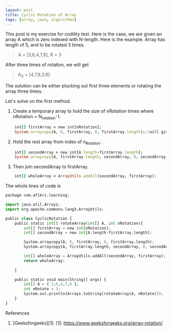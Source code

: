 ```yaml
---
layout: post
title: Cyclic Rotation of Array 
tags: [array, java, algorithms]
---
```


This post is my exercise for codility test. Here is the case, we are given an array A which is zero indexed with N-length. Here is the example. Array has length of 5, and to be rotated 3 times. 
> A = [3,6,4,7,8], R = 3

After three times of rotation, we will get

>A<sub>3</sub> = [4,7,8,3,6]

The solution can be either plucking out first three elements or rotating the array three times.

Let's solve on the first method.
1. Create a temporary array to hold the size of nRotation times where nRotation = N<sub>rotation</sub>-1.
```ruby
    int[] firstArray = new int[nRotation];
    System.arraycopy(A, 0, firstArray, 0, firstArray.length);//will give [3,6]
```

2. Hold the rest array from index of n<sub>Rotation</sub> .
```ruby
    int[] secondArray = new int[A.length-firstArray.length];
    System.arraycopy(A, firstArray.length, secondArray, 0, secondArray.length);	//will give [4,7,8]
```

3. Then join secondArray to firstArray.
```ruby
    int[] wholeArray = ArrayUtils.addAll(secondArray, firstArray);
```
The whole lines of code is
```python
package com.afikri.learning;

import java.util.Arrays;
import org.apache.commons.lang3.ArrayUtils;

public class CyclicRotation {
    public static int[] rotateArray(int[] A, int nRotation){    
        int[] firstArray = new int[nRotation];
        int[] secondArray = new int[A.length-firstArray.length];

		System.arraycopy(A, 0, firstArray, 0, firstArray.length);
		System.arraycopy(A, firstArray.length, secondArray, 0, secondArray.length);	

		int[] wholeArray = ArrayUtils.addAll(secondArray, firstArray);
		return wholeArray;	
		
   	}

	public static void main(String[] args) {
		int[] A = { 3,6,4,7,8 };			
		int nRotate = 3;
		System.out.println(Arrays.toString(rotateArray(A, nRotate)));
	}
}
```

References<br>
1. [Geeksforgeeks][1].
[1]: https://www.geeksforgeeks.org/array-rotation/
